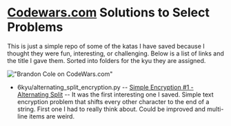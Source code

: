 # [Codewars.com](www.codewars.com/r/shEmnA) Solutions to Select Problems #

This is just a simple repo of some of the katas I have saved because I thought they were fun, interesting, or challenging. Below is a list of links and the title I gave them. Sorted into folders for the kyu they are assigned.

!["Brandon Cole on CodeWars.com"](https://www.codewars.com/users/chaoticgeek/badges/large)

* 6kyu/alternating_split_encryption.py -- [Simple Encryption #1 - Alternating Split](https://www.codewars.com/kata/simple-encryption-number-1-alternating-split "My alternating split encryption kata") -- It was the first interesting one I saved. Simple text encryption problem that shifts every other character to the end of a string. First one I had to really think about. Could be improved and multi-line items are weird.
